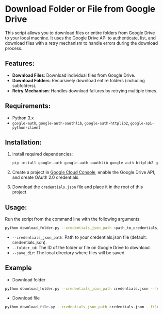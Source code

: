 # Download Folder or File from Google Drive

This script allows you to download files or entire folders from Google Drive to your local machine. It uses the Google Drive API to authenticate, list, and download files with a retry mechanism to handle errors during the download process.

## Features:
- **Download Files**: Download individual files from Google Drive.
- **Download Folders**: Recursively download entire folders (including subfolders).
- **Retry Mechanism**: Handles download failures by retrying multiple times.

## Requirements:
- Python 3.x
- `google-auth`, `google-auth-oauthlib`, `google-auth-httplib2`, `google-api-python-client`

## Installation:
1. Install required dependencies:
    ```bash
    pip install google-auth google-auth-oauthlib google-auth-httplib2 google-api-python-client
    ```

2. Create a project in [Google Cloud Console](https://console.cloud.google.com/), enable the Google Drive API, and create OAuth 2.0 credentials.

3. Download the `credentials.json` file and place it in the root of this project.

## Usage:
Run the script from the command line with the following arguments:

```bash
python download_folder.py --credentials_json_path <path_to_credentials_json> --folder_id <google_drive_folder_id> --save_dir <local_directory>
```

* `--credentials_json_path`: Path to your credentials.json file (default: credentials.json).
* `--folder_id`: The ID of the folder or file on Google Drive to download.
* `--save_dir`: The local directory where files will be saved.

## Example
* Download folder
```bash
python download_folder.py --credentials_json_path credentials.json --folder_id 1a2B3cD4EfG5hIjKlMnOpQrStUvWxYz --save_dir ./downloads
```

* Download file
```bash
python download_file.py --credentials_json_path credentials.json --file_id 1a2B3cD4EfG5hIjKlMnOpQrStUvWxYz --save_dir ./downloads
```
